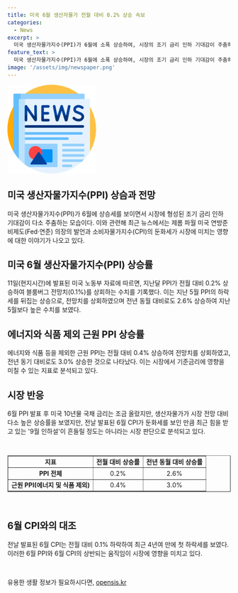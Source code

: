 ```yaml
---
title: 미국 6월 생산자물가 전월 대비 0.2% 상승 속보
categories:
  - News
excerpt: >
  미국 생산자물가지수(PPI)가 6월에 소폭 상승하여, 시장의 조기 금리 인하 기대감이 주춤하는 양상을 보였다. 전월 대비 0.2% 상승한 결과로, 전망치를 상회했으며 전년 동월 대비로도 2.6% 상승했다. 이는 3월 이후 최고치로, 근원 PPI도 전망치를 상회하는 상승을 보였다. 생산자물가의 상승에도 불구하고, 소비자물가지수(CPI)는 둔화세를 보일 만큼 하락하여 9월 인하설에 흔들릴 정도는 아니라는 시장 판단이다. 9월에 예상되던 인하 기대가 현재 흔들리고 있음을 보여주는 반전적인 상황이다.
feature_text: >
  미국 생산자물가지수(PPI)가 6월에 소폭 상승하여, 시장의 조기 금리 인하 기대감이 주춤하는 양상을 보였다. 전월 대비 0.2% 상승한 결과로, 전망치를 상회했으며 전년 동월 대비로도 2.6% 상승했다. 이는 3월 이후 최고치로, 근원 PPI도 전망치를 상회하는 상승을 보였다. 생산자물가의 상승에도 불구하고, 소비자물가지수(CPI)는 둔화세를 보일 만큼 하락하여 9월 인하설에 흔들릴 정도는 아니라는 시장 판단이다. 9월에 예상되던 인하 기대가 현재 흔들리고 있음을 보여주는 반전적인 상황이다.
image: '/assets/img/newspaper.png'
---
```


<p><img src="/assets/img/newspaper.png" alt="kimp 속보" /></p>

<h2>미국 생산자물가지수(PPI) 상슴과 전망</h2>

<p data-ke-size="size16">미국 생산자물가지수(PPI)가 6월에 상승세를 보이면서 시장에 형성된 조기 금리 인하 기대감이 다소 주춤하는 모습이다. 이와 관련해 최근 뉴스에서는 제롬 파월 미국 연방준비제도(Fed·연준) 의장의 발언과 소비자물가지수(CPI)의 둔화세가 시장에 미치는 영향에 대한 이야기가 나오고 있다.</p>

<h2>미국 6월 생산자물가지수(PPI) 상승률</h2>

<p data-ke-size="size16">11일(현지시간)에 발표된 미국 노동부 자료에 따르면, 지난달 PPI가 전월 대비 0.2% 상승하여 블룸버그 전망치(0.1%)를 상회하는 수치를 기록했다. 이는 지난 5월 PPI의 하락세를 뒤집는 상승으로, 전망치를 상회하였으며 전년 동월 대비로도 2.6% 상승하여 지난 5월보다 높은 수치를 보였다.</p>

<h2>에너지와 식품 제외 근원 PPI 상승률</h2>

<p data-ke-size="size16">에너지와 식품 등을 제외한 근원 PPI는 전월 대비 0.4% 상승하여 전망치를 상회하였고, 전년 동기 대비로도 3.0% 상승한 것으로 나타났다. 이는 시장에서 기준금리에 영향을 미칠 수 있는 지표로 분석되고 있다.</p>

<h2>시장 반응</h2>

<p data-ke-size="size16">6월 PPI 발표 후 미국 10년물 국채 금리는 조금 올랐지만, 생산자물가가 시장 전망 대비 다소 높은 상승률을 보였지만, 전날 발표된 6월 CPI가 둔화세를 보인 만큼 최근 힘을 받고 있는 '9월 인하설'이 흔들릴 정도는 아니라는 시장 판단으로 분석되고 있다.</p>

<p data-ke-size="size16">&nbsp;</p>

<table style="width: 100%;" border="1">
<tbody>
<tr>
<td style="text-align: center; height: 17px;"><b>지표</b></td>
<td style="text-align: center; height: 17px;"><b>전월 대비 상승률</b></td>
<td style="text-align: center; height: 17px;"><b>전년 동월 대비 상승률</b></td>
</tr>
<tr>
<td style="text-align: center; height: 17px;"><b>PPI 전체</b></td>
<td style="text-align: center; height: 17px;">0.2%</td>
<td style="text-align: center; height: 17px;">2.6%</td>
</tr>
<tr>
<td style="text-align: center; height: 17px;"><b>근원 PPI(에너지 및 식품 제외)</b></td>
<td style="text-align: center; height: 17px;">0.4%</td>
<td style="text-align: center; height: 17px;">3.0%</td>
</tr>
</tbody>
</table>

<p data-ke-size="size16">&nbsp;</p>

<h2>6월 CPI와의 대조</h2>

<p data-ke-size="size16">전날 발표된 6월 CPI는 전월 대비 0.1% 하락하여 최근 4년여 만에 첫 하락세를 보였다. 이러한 6월 PPI와 6월 CPI의 상반되는 움직임이 시장에 영향을 미치고 있다.</p>

<p data-ke-size="size16">&nbsp;</p>
유용한 생활 정보가 필요하시다면, <a href="https://opensis.kr" rel="dofollow">opensis.kr</a>


